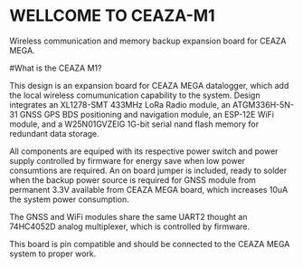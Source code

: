 # WELLCOME TO CEAZA-M1
Wireless communication and memory backup expansion board for CEAZA MEGA.

#What is the CEAZA M1?

This design is an expansion board for CEAZA MEGA datalogger, which add the local wireless comumunication capability to the system.
Design integrates an XL1278-SMT 433MHz LoRa Radio module, an ATGM336H-5N-31 GNSS GPS BDS positioning and navigation module, an ESP-12E WiFi module, and a W25N01GVZEIG 1G-bit serial nand flash memory for redundant data storage.

All components are equiped with its respective power switch and power supply controlled by firmware for energy save when low power consumtions are required.
An on board jumper is included, ready to solder when the backup power source is required for GNSS module from permanent 3.3V available from CEAZA MEGA board, which increases 10uA the system power consumption.

The GNSS and WiFi modules share the same UART2 thought an 74HC4052D analog multiplexer, which is controlled by firmware.

This board is pin compatible and should be connected to the CEAZA MEGA system to proper work.
